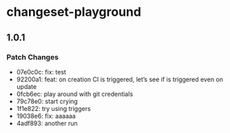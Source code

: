 # changeset-playground

## 1.0.1

### Patch Changes

- 07e0c0c: fix: test
- 92200a1: feat: on creation CI is triggered, let’s see if is triggered even on update
- 0fcb6ec: play around with git credentials
- 79c78e0: start crying
- 1f1e822: try using triggers
- 19038e6: fix: aaaaaa
- 4adf893: another run
